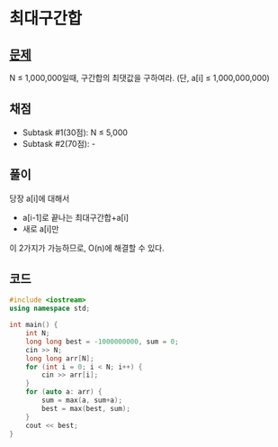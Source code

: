 # 최대구간합
## [문제](https://nypc.github.io/2020/2020_online_1.html)
N ≤ 1,000,000일때, 구간합의 최댓값을 구하여라.
(단, a[i] ≤ 1,000,000,000)
## 채점
- Subtask #1(30점): N ≤ 5,000
- Subtask #2(70점): -
## 풀이
당장 a[i]에 대해서
- a[i-1]로 끝나는 최대구간합+a[i]
- 새로 a[i]만

이 2가지가 가능하므로, O(n)에 해결할 수 있다.
## 코드
```C++
#include <iostream>
using namespace std;

int main() {
    int N;
    long long best = -1000000000, sum = 0;
    cin >> N;
    long long arr[N];
    for (int i = 0; i < N; i++) {
        cin >> arr[i];
    }
    for (auto a: arr) {
        sum = max(a, sum+a);
        best = max(best, sum);
    }
    cout << best;
}
```
